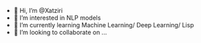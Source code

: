 - 👋 Hi, I’m @Xatziri
- 👀 I’m interested in NLP models
- 🌱 I’m currently learning Machine Learning/ Deep Learning/ Lisp
- 💞️ I’m looking to collaborate on ...


<!---
Xatziri/Xatziri is a ✨ special ✨ repository because its `README.md` (this file) appears on your GitHub profile.
You can click the Preview link to take a look at your changes.
--->
